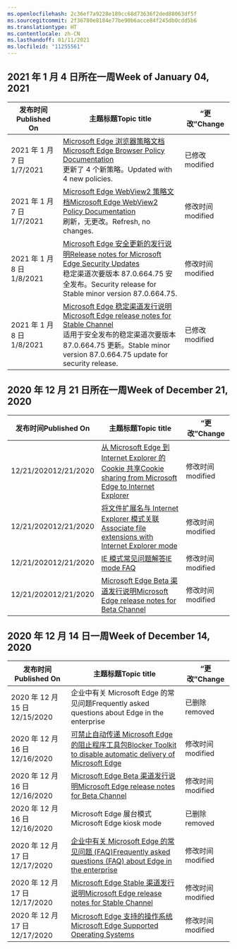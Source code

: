 ```yaml
---
ms.openlocfilehash: 2c36ef7a9228e189cc68d73636f2ded88063df5f
ms.sourcegitcommit: 2f36780e8184e77be90b6acce84f245db0cdd5b6
ms.translationtype: HT
ms.contentlocale: zh-CN
ms.lasthandoff: 01/11/2021
ms.locfileid: "11255561"
---
```

<!-- This file is generated automatically each week. Changes made to this file will be overwritten.-->

## <span data-ttu-id="eed72-101">2021 年 1 月 4 日所在一周</span><span class="sxs-lookup"><span data-stu-id="eed72-101">Week of January 04, 2021</span></span>


| <span data-ttu-id="eed72-102">发布时间</span><span class="sxs-lookup"><span data-stu-id="eed72-102">Published On</span></span> |<span data-ttu-id="eed72-103">主题标题</span><span class="sxs-lookup"><span data-stu-id="eed72-103">Topic title</span></span> | <span data-ttu-id="eed72-104">“更改”</span><span class="sxs-lookup"><span data-stu-id="eed72-104">Change</span></span> |
|------|------------|--------|
| <span data-ttu-id="eed72-105">2021 年 1 月 7 日</span><span class="sxs-lookup"><span data-stu-id="eed72-105">1/7/2021</span></span> | [<span data-ttu-id="eed72-106">Microsoft Edge 浏览器策略文档</span><span class="sxs-lookup"><span data-stu-id="eed72-106">Microsoft Edge Browser Policy Documentation</span></span>](/DeployEdge/microsoft-edge-policies)<br><span data-ttu-id="eed72-107">更新了 4 个新策略。</span><span class="sxs-lookup"><span data-stu-id="eed72-107">Updated with 4 new policies.</span></span> | <span data-ttu-id="eed72-108">已修改</span><span class="sxs-lookup"><span data-stu-id="eed72-108">modified</span></span> |
| <span data-ttu-id="eed72-109">2021 年 1 月 7 日</span><span class="sxs-lookup"><span data-stu-id="eed72-109">1/7/2021</span></span> | [<span data-ttu-id="eed72-110">Microsoft Edge WebView2 策略文档</span><span class="sxs-lookup"><span data-stu-id="eed72-110">Microsoft Edge WebView2 Policy Documentation</span></span>](/DeployEdge/microsoft-edge-webview-policies)<br><span data-ttu-id="eed72-111">刷新，无更改。</span><span class="sxs-lookup"><span data-stu-id="eed72-111">Refresh, no changes.</span></span> | <span data-ttu-id="eed72-112">修改时间</span><span class="sxs-lookup"><span data-stu-id="eed72-112">modified</span></span> |
| <span data-ttu-id="eed72-113">2021 年 1 月 8 日</span><span class="sxs-lookup"><span data-stu-id="eed72-113">1/8/2021</span></span> | [<span data-ttu-id="eed72-114">Microsoft Edge 安全更新的发行说明</span><span class="sxs-lookup"><span data-stu-id="eed72-114">Release notes for Microsoft Edge Security Updates</span></span>](/DeployEdge/microsoft-edge-relnotes-security)<br><span data-ttu-id="eed72-115">稳定渠道次要版本 87.0.664.75 安全发布。</span><span class="sxs-lookup"><span data-stu-id="eed72-115">Security release for Stable minor version 87.0.664.75.</span></span> | <span data-ttu-id="eed72-116">修改时间</span><span class="sxs-lookup"><span data-stu-id="eed72-116">modified</span></span> |
| <span data-ttu-id="eed72-117">2021 年 1 月 8 日</span><span class="sxs-lookup"><span data-stu-id="eed72-117">1/8/2021</span></span> | [<span data-ttu-id="eed72-118">Microsoft Edge 稳定渠道发行说明</span><span class="sxs-lookup"><span data-stu-id="eed72-118">Microsoft Edge release notes for Stable Channel</span></span>](/DeployEdge/microsoft-edge-relnote-stable-channel)<br><span data-ttu-id="eed72-119">适用于安全发布的稳定渠道次要版本 87.0.664.75 更新。</span><span class="sxs-lookup"><span data-stu-id="eed72-119">Stable minor version 87.0.664.75 update for security release.</span></span> | <span data-ttu-id="eed72-120">已修改</span><span class="sxs-lookup"><span data-stu-id="eed72-120">modified</span></span> |


## <span data-ttu-id="eed72-121">2020 年 12 月 21 日所在一周</span><span class="sxs-lookup"><span data-stu-id="eed72-121">Week of December 21, 2020</span></span>


| <span data-ttu-id="eed72-122">发布时间</span><span class="sxs-lookup"><span data-stu-id="eed72-122">Published On</span></span> |<span data-ttu-id="eed72-123">主题标题</span><span class="sxs-lookup"><span data-stu-id="eed72-123">Topic title</span></span> | <span data-ttu-id="eed72-124">“更改”</span><span class="sxs-lookup"><span data-stu-id="eed72-124">Change</span></span> |
|------|------------|--------|
| <span data-ttu-id="eed72-125">12/21/2020</span><span class="sxs-lookup"><span data-stu-id="eed72-125">12/21/2020</span></span> | [<span data-ttu-id="eed72-126">从 Microsoft Edge 到 Internet Explorer 的 Cookie 共享</span><span class="sxs-lookup"><span data-stu-id="eed72-126">Cookie sharing from Microsoft Edge to Internet Explorer</span></span>](/DeployEdge/edge-ie-mode-add-guidance-cookieshare) | <span data-ttu-id="eed72-127">修改时间</span><span class="sxs-lookup"><span data-stu-id="eed72-127">modified</span></span> |
| <span data-ttu-id="eed72-128">12/21/2020</span><span class="sxs-lookup"><span data-stu-id="eed72-128">12/21/2020</span></span> | [<span data-ttu-id="eed72-129">将文件扩展名与 Internet Explorer 模式关联</span><span class="sxs-lookup"><span data-stu-id="eed72-129">Associate file extensions with Internet Explorer mode</span></span>](/DeployEdge/edge-ie-mode-add-guidance-filetype-associations) | <span data-ttu-id="eed72-130">修改时间</span><span class="sxs-lookup"><span data-stu-id="eed72-130">modified</span></span> |
| <span data-ttu-id="eed72-131">12/21/2020</span><span class="sxs-lookup"><span data-stu-id="eed72-131">12/21/2020</span></span> | [<span data-ttu-id="eed72-132">IE 模式常见问题解答</span><span class="sxs-lookup"><span data-stu-id="eed72-132">IE mode FAQ</span></span>](/DeployEdge/edge-ie-mode-faq) | <span data-ttu-id="eed72-133">修改时间</span><span class="sxs-lookup"><span data-stu-id="eed72-133">modified</span></span> |
| <span data-ttu-id="eed72-134">12/21/2020</span><span class="sxs-lookup"><span data-stu-id="eed72-134">12/21/2020</span></span> | [<span data-ttu-id="eed72-135">Microsoft Edge Beta 渠道发行说明</span><span class="sxs-lookup"><span data-stu-id="eed72-135">Microsoft Edge release notes for Beta Channel</span></span>](/DeployEdge/microsoft-edge-relnote-beta-channel) | <span data-ttu-id="eed72-136">修改时间</span><span class="sxs-lookup"><span data-stu-id="eed72-136">modified</span></span> |


## <span data-ttu-id="eed72-137">2020 年 12 月 14 日一周</span><span class="sxs-lookup"><span data-stu-id="eed72-137">Week of December 14, 2020</span></span>


| <span data-ttu-id="eed72-138">发布时间</span><span class="sxs-lookup"><span data-stu-id="eed72-138">Published On</span></span> |<span data-ttu-id="eed72-139">主题标题</span><span class="sxs-lookup"><span data-stu-id="eed72-139">Topic title</span></span> | <span data-ttu-id="eed72-140">“更改”</span><span class="sxs-lookup"><span data-stu-id="eed72-140">Change</span></span> |
|------|------------|--------|
| <span data-ttu-id="eed72-141">2020 年 12 月 15 日</span><span class="sxs-lookup"><span data-stu-id="eed72-141">12/15/2020</span></span> | <span data-ttu-id="eed72-142">企业中有关 Microsoft Edge 的常见问题</span><span class="sxs-lookup"><span data-stu-id="eed72-142">Frequently asked questions about Edge in the enterprise</span></span> | <span data-ttu-id="eed72-143">已删除</span><span class="sxs-lookup"><span data-stu-id="eed72-143">removed</span></span> |
| <span data-ttu-id="eed72-144">2020 年 12 月 16 日</span><span class="sxs-lookup"><span data-stu-id="eed72-144">12/16/2020</span></span> | [<span data-ttu-id="eed72-145">可禁止自动传递 Microsoft Edge 的阻止程序工具包</span><span class="sxs-lookup"><span data-stu-id="eed72-145">Blocker Toolkit to disable automatic delivery of Microsoft Edge</span></span>](/DeployEdge/microsoft-edge-blocker-toolkit) | <span data-ttu-id="eed72-146">修改时间</span><span class="sxs-lookup"><span data-stu-id="eed72-146">modified</span></span> |
| <span data-ttu-id="eed72-147">2020 年 12 月 16 日</span><span class="sxs-lookup"><span data-stu-id="eed72-147">12/16/2020</span></span> | [<span data-ttu-id="eed72-148">Microsoft Edge Beta 渠道发行说明</span><span class="sxs-lookup"><span data-stu-id="eed72-148">Microsoft Edge release notes for Beta Channel</span></span>](/DeployEdge/microsoft-edge-relnote-beta-channel) | <span data-ttu-id="eed72-149">修改时间</span><span class="sxs-lookup"><span data-stu-id="eed72-149">modified</span></span> |
| <span data-ttu-id="eed72-150">2020 年 12 月 16 日</span><span class="sxs-lookup"><span data-stu-id="eed72-150">12/16/2020</span></span> | <span data-ttu-id="eed72-151">Microsoft Edge 展台模式</span><span class="sxs-lookup"><span data-stu-id="eed72-151">Microsoft Edge kiosk mode</span></span> | <span data-ttu-id="eed72-152">已删除</span><span class="sxs-lookup"><span data-stu-id="eed72-152">removed</span></span> |
| <span data-ttu-id="eed72-153">2020 年 12 月 17 日</span><span class="sxs-lookup"><span data-stu-id="eed72-153">12/17/2020</span></span> | [<span data-ttu-id="eed72-154">企业中有关 Microsoft Edge 的常见问题 (FAQ)</span><span class="sxs-lookup"><span data-stu-id="eed72-154">Frequently asked questions (FAQ) about Edge in the enterprise</span></span>](/DeployEdge/faqs-edge-in-the-enterprise) | <span data-ttu-id="eed72-155">修改时间</span><span class="sxs-lookup"><span data-stu-id="eed72-155">modified</span></span> |
| <span data-ttu-id="eed72-156">2020 年 12 月 17 日</span><span class="sxs-lookup"><span data-stu-id="eed72-156">12/17/2020</span></span> | [<span data-ttu-id="eed72-157">Microsoft Edge Stable 渠道发行说明</span><span class="sxs-lookup"><span data-stu-id="eed72-157">Microsoft Edge release notes for Stable Channel</span></span>](/DeployEdge/microsoft-edge-relnote-stable-channel) | <span data-ttu-id="eed72-158">修改时间</span><span class="sxs-lookup"><span data-stu-id="eed72-158">modified</span></span> |
| <span data-ttu-id="eed72-159">2020 年 12 月 17 日</span><span class="sxs-lookup"><span data-stu-id="eed72-159">12/17/2020</span></span> | [<span data-ttu-id="eed72-160">Microsoft Edge 支持的操作系统</span><span class="sxs-lookup"><span data-stu-id="eed72-160">Microsoft Edge Supported Operating Systems</span></span>](/DeployEdge/microsoft-edge-supported-operating-systems) | <span data-ttu-id="eed72-161">修改时间</span><span class="sxs-lookup"><span data-stu-id="eed72-161">modified</span></span> |
